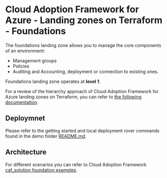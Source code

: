 # Cloud Adoption Framework for Azure - Landing zones on Terraform - Foundations

The foundations landing zone allows you to manage the core components of an environment:

* Management groups
* Policies
* Auditing and Accounting, deployment or connection to existing ones.

Foundations landing zone operates at **level 1**.

For a review of the hierarchy approach of Cloud Adoption Framework for Azure landing zones on Terraform, you can refer to [the following documentation](https://github.com/Azure/caf-terraform-landingzones/blob/master/documentation/code_architecture/hierarchy.md).

## Deploymnet

Please refer to the getting started and local deployment rover commands found in the demo folder [README.md](../../README.md).

## Architecture

For different scenarios you can refer to Cloud Adoption Framework [caf_solution foundation examples](https://github.com/Azure/caf-terraform-landingzones/tree/master/caf_solution/scenario/foundations).
